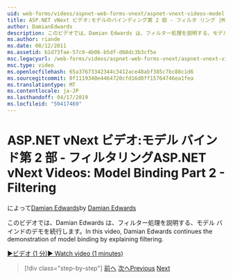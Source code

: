 ```yaml
---
uid: web-forms/videos/aspnet-web-forms-vnext/aspnet-vnext-videos-model-binding-part-2-filtering
title: ASP.NET vNext ビデオ:モデルのバインディング第 2 部 - フィルタ リング |Microsoft Docs
author: DamianEdwards
description: このビデオでは、Damian Edwards は、フィルター処理を説明する、モデル バインドのデモを続行します。
ms.author: riande
ms.date: 08/12/2011
ms.assetid: b1d73fae-57c9-4b06-b5df-d68dc3b3cf5e
msc.legacyurl: /web-forms/videos/aspnet-web-forms-vnext/aspnet-vnext-videos-model-binding-part-2-filtering
msc.type: video
ms.openlocfilehash: 65a37673342344c3412ace48abf385c7bc88c1d6
ms.sourcegitcommit: 0f1119340e4464720cfd16d0ff15764746ea1fea
ms.translationtype: MT
ms.contentlocale: ja-JP
ms.lasthandoff: 04/17/2019
ms.locfileid: "59417469"
---
```

# <a name="aspnet-vnext-videos-model-binding-part-2---filtering"></a><span data-ttu-id="3b266-103">ASP.NET vNext ビデオ:モデル バインド第 2 部 - フィルタリング</span><span class="sxs-lookup"><span data-stu-id="3b266-103">ASP.NET vNext Videos: Model Binding Part 2 - Filtering</span></span>

<span data-ttu-id="3b266-104">によって[Damian Edwards](https://github.com/DamianEdwards)</span><span class="sxs-lookup"><span data-stu-id="3b266-104">by [Damian Edwards](https://github.com/DamianEdwards)</span></span>

<span data-ttu-id="3b266-105">このビデオでは、Damian Edwards は、フィルター処理を説明する、モデル バインドのデモを続行します。</span><span class="sxs-lookup"><span data-stu-id="3b266-105">In this video, Damian Edwards continues the demonstration of model binding by explaining filtering.</span></span>

[<span data-ttu-id="3b266-106">&#9654;ビデオ (1 分)</span><span class="sxs-lookup"><span data-stu-id="3b266-106">&#9654; Watch video (1 minutes)</span></span>](https://channel9.msdn.com/Blogs/ASP-NET-Site-Videos/aspnet-vnext-videos-model-binding-part-2-filtering)

> [!div class="step-by-step"]
> <span data-ttu-id="3b266-107">[前へ](aspnet-vnext-videos-model-binding-part-1-selecting-data.md)
> [次へ](aspnet-vnext-videos-model-binding-part-3-updating.md)</span><span class="sxs-lookup"><span data-stu-id="3b266-107">[Previous](aspnet-vnext-videos-model-binding-part-1-selecting-data.md)
[Next](aspnet-vnext-videos-model-binding-part-3-updating.md)</span></span>

